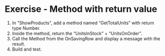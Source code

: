 ﻿# Exercise - Method with return value



1.	In "ShowProducts", add a method named “GetTotalUnits” with return type Number.
2.	Inside the method, return the “UnitsInStock” + “UnitsOnOrder”.
3.	Call the Method from the OnSavingRow and display a message with the result.
4.	Build and test.
